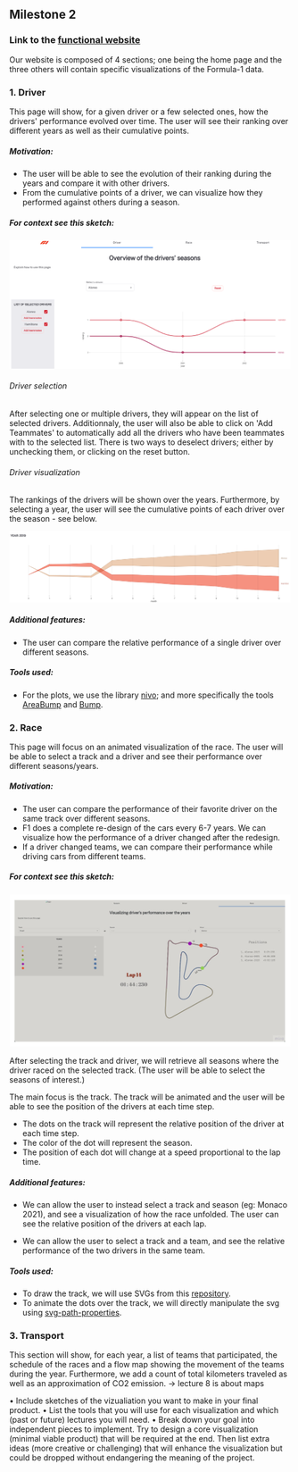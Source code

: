 ## Milestone 2

### Link to the [functional website](https://com-480-data-visualization.github.io/project-2023-data-rizzards)

Our website is composed of 4 sections; one being the home page and the three others will contain specific visualizations of the Formula-1 data.

### 1. Driver

This page will show, for a given driver or a few selected ones, how the drivers' performance evolved over time. The user will see their ranking over different years as well as their cumulative points.

##### Motivation:
- The user will be able to see the evolution of their ranking during the years and compare it with other drivers.
- From the cumulative points of a driver, we can visualize how they performed against others during a season.

##### For context see this sketch:

![driver visualisation](./images/drivers.png)

###### Driver selection
After selecting one or multiple drivers, they will appear on the list of selected drivers. Additionnaly, the user will also be able to click on 'Add Teammates' to automatically add all the drivers who have been teammates with to the selected list. There is two ways to deselect drivers; either by unchecking them, or clicking on the reset button.

###### Driver visualization

The rankings of the drivers will be shown over the years. Furthermore, by selecting a year, the user will see the cumulative points of each driver over the season - see below.

![cumulative points visualisation](./images/points.png)


##### Additional features:
- The user can compare the relative performance of a single driver over different seasons.


##### Tools used:
- For the plots, we use the library [nivo](https://nivo.rocks/about/); and more specifically the tools [AreaBump](https://nivo.rocks/area-bump/) and [Bump](https://nivo.rocks/bump/).


### 2. Race

This page will focus on an animated visualization of the race. The user will be able to select a track and a driver and see their performance over different seasons/years.

##### Motivation:

- The user can compare the performance of their favorite driver on the same track over different seasons.
- F1 does a complete re-design of the cars every 6-7 years. We can visualize how the performance of a driver changed after the redesign.
- If a driver changed teams, we can compare their performance while driving cars from different teams.

##### For context see this sketch:

![race visualisation](./images/dv_race.jpg)

After selecting the track and driver, we will retrieve all seasons where the driver raced on the selected track. (The user will be able to select the seasons of interest.)

The main focus is the track. The track will be animated and the user will be able to see the position of the drivers at each time step.

- The dots on the track will represent the relative position of the driver at each time step.
- The color of the dot will represent the season.
- The position of each dot will change at a speed proportional to the lap time.

##### Additional features:

- We can allow the user to instead select a track and season (eg: Monaco 2021), and see a visualization of how the race unfolded. The user can see the relative position of the drivers at each lap.

- We can allow the user to select a track and a team, and see the relative performance of the two drivers in the same team.

##### Tools used:

- To draw the track, we will use SVGs from this [repository](https://github.com/f1laps/f1-track-vectors).
- To animate the dots over the track, we will directly manipulate the svg using [svg-path-properties](https://github.com/rveciana/svg-path-properties).


### 3. Transport

This section will show, for each year, a list of teams that participated, the schedule of the races and a flow map showing the movement of the teams during the year.
Furthermore, we add a count of total kilometers traveled as well as an approximation of CO2 emission.
-> lecture 8 is about maps

• Include sketches of the vizualiation you want to make in your final product.
• List the tools that you will use for each visualization and which (past or future) lectures you will need.
• Break down your goal into independent pieces to implement. Try to design a core visualization (minimal viable product) that will be required at the end.
Then list extra ideas (more creative or challenging) that will enhance the visualization but could be dropped without endangering the meaning of the
project.
